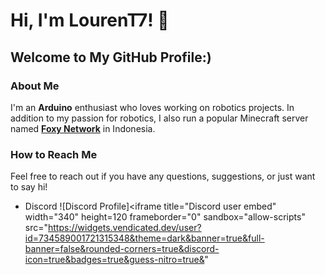 # Hi, I'm LourenT7! 👋

## Welcome to My GitHub Profile:)

### About Me

I'm an **Arduino** enthusiast who loves working on robotics projects.
In addition to my passion for robotics, I also run a popular Minecraft server named [**Foxy Network**](https://dc.foxy-network.net) in Indonesia.


### How to Reach Me

Feel free to reach out if you have any questions, suggestions, or just want to say hi!

- Discord
  ![Discord Profile]<iframe
    title="Discord user embed"
    width="340"
    height=120
    frameborder="0"
    sandbox="allow-scripts"
    src="https://widgets.vendicated.dev/user?id=734589001721315348&theme=dark&banner=true&full-banner=false&rounded-corners=true&discord-icon=true&badges=true&guess-nitro=true&"
></iframe>

  
